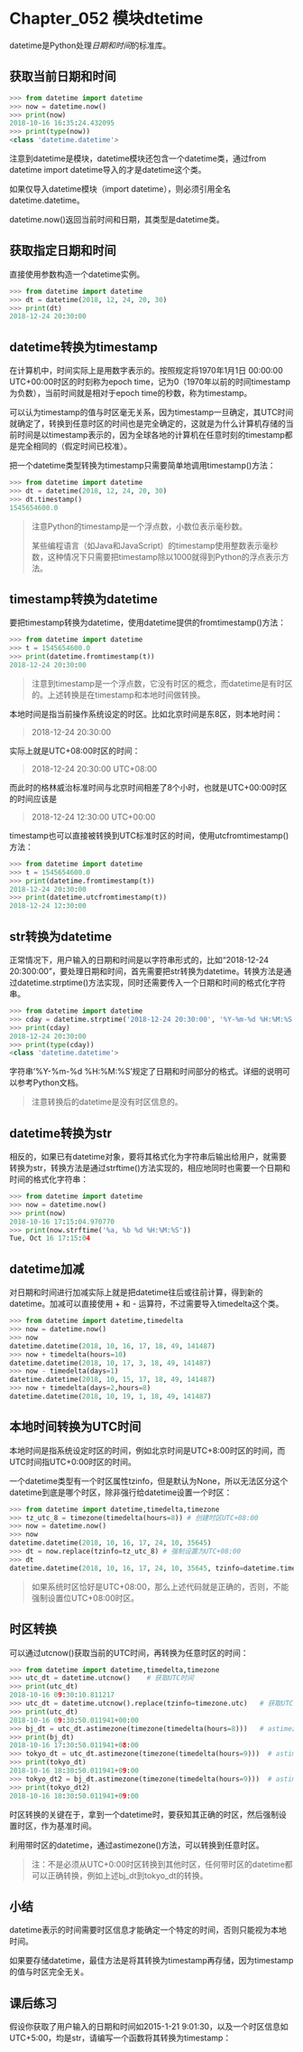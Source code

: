 # Chapter_052 模块dtetime

datetime是Python处理*日期和时间*的标准库。


## 获取当前日期和时间

```python
>>> from datetime import datetime
>>> now = datetime.now()
>>> print(now)
2018-10-16 16:35:24.432095
>>> print(type(now))
<class 'datetime.datetime'>
```

注意到datetime是模块，datetime模块还包含一个datetime类，通过from datetime import datetime导入的才是datetime这个类。

如果仅导入datetime模块（import datetime），则必须引用全名datetime.datetime。

datetime.now()返回当前时间和日期，其类型是datetime类。


## 获取指定日期和时间

直接使用参数构造一个datetime实例。

```python
>>> from datetime import datetime
>>> dt = datetime(2018, 12, 24, 20, 30)
>>> print(dt)
2018-12-24 20:30:00
```


## datetime转换为timestamp

在计算机中，时间实际上是用数字表示的。按照规定将1970年1月1日 00:00:00 UTC+00:00时区的时刻称为epoch time，记为0（1970年以前的时间timestamp为负数），当前时间就是相对于epoch time的秒数，称为timestamp。

可以认为timestamp的值与时区毫无关系，因为timestamp一旦确定，其UTC时间就确定了，转换到任意时区的时间也是完全确定的，这就是为什么计算机存储的当前时间是以timestamp表示的，因为全球各地的计算机在任意时刻的timestamp都是完全相同的（假定时间已校准）。

把一个datetime类型转换为timestamp只需要简单地调用timestamp()方法：

```python
>>> from datetime import datetime
>>> dt = datetime(2018, 12, 24, 20, 30)
>>> dt.timestamp()
1545654600.0
```

> 注意Python的timestamp是一个浮点数，小数位表示毫秒数。
>
> 某些编程语言（如Java和JavaScript）的timestamp使用整数表示毫秒数，这种情况下只需要把timestamp除以1000就得到Python的浮点表示方法。


## timestamp转换为datetime

要把timestamp转换为datetime，使用datetime提供的fromtimestamp()方法：

```python
>>> from datetime import datetime
>>> t = 1545654600.0
>>> print(datetime.fromtimestamp(t))
2018-12-24 20:30:00
```

> 注意到timestamp是一个浮点数，它没有时区的概念，而datetime是有时区的。上述转换是在timestamp和本地时间做转换。

本地时间是指当前操作系统设定的时区。比如北京时间是东8区，则本地时间：

> 2018-12-24 20:30:00

实际上就是UTC+08:00时区的时间：

> 2018-12-24 20:30:00 UTC+08:00

而此时的格林威治标准时间与北京时间相差了8个小时，也就是UTC+00:00时区的时间应该是

> 2018-12-24 12:30:00 UTC+00:00

timestamp也可以直接被转换到UTC标准时区的时间，使用utcfromtimestamp()方法：

```python
>>> from datetime import datetime
>>> t = 1545654600.0
>>> print(datetime.fromtimestamp(t))
2018-12-24 20:30:00
>>> print(datetime.utcfromtimestamp(t))
2018-12-24 12:30:00
```


## str转换为datetime

正常情况下，用户输入的日期和时间是以字符串形式的，比如“2018-12-24 20:300:00”，要处理日期和时间，首先需要把str转换为datetime。转换方法是通过datetime.strptime()方法实现，同时还需要传入一个日期和时间的格式化字符串。

```python
>>> from datetime import datetime
>>> cday = datetime.strptime('2018-12-24 20:30:00', '%Y-%m-%d %H:%M:%S')
>>> print(cday)
2018-12-24 20:30:00
>>> print(type(cday))
<class 'datetime.datetime'>
```

字符串‘%Y-%m-%d %H:%M:%S’规定了日期和时间部分的格式。详细的说明可以参考Python文档。

> 注意转换后的datetime是没有时区信息的。


## datetime转换为str

相反的，如果已有datetime对象，要将其格式化为字符串后输出给用户，就需要转换为str，转换方法是通过strftime()方法实现的，相应地同时也需要一个日期和时间的格式化字符串：

```python
>>> from datetime import datetime
>>> now = datetime.now()
>>> print(now)
2018-10-16 17:15:04.970770
>>> print(now.strftime('%a, %b %d %H:%M:%S'))
Tue, Oct 16 17:15:04
```


## datetime加减

对日期和时间进行加减实际上就是把datetime往后或往前计算，得到新的datetime。加减可以直接使用 + 和 - 运算符，不过需要导入timedelta这个类。

```python
>>> from datetime import datetime,timedelta
>>> now = datetime.now()
>>> now
datetime.datetime(2018, 10, 16, 17, 18, 49, 141487)
>>> now + timedelta(hours=10)
datetime.datetime(2018, 10, 17, 3, 18, 49, 141487)
>>> now - timedelta(days=1)
datetime.datetime(2018, 10, 15, 17, 18, 49, 141487)
>>> now + timedelta(days=2,hours=8)
datetime.datetime(2018, 10, 19, 1, 18, 49, 141487)
```


## 本地时间转换为UTC时间

本地时间是指系统设定时区的时间，例如北京时间是UTC+8:00时区的时间，而UTC时间指UTC+0:00时区的时间。

一个datetime类型有一个时区属性tzinfo，但是默认为None，所以无法区分这个datetime到底是哪个时区，除非强行给datetime设置一个时区：

```python
>>> from datetime import datetime,timedelta,timezone
>>> tz_utc_8 = timezone(timedelta(hours=8)) # 创建时区UTC+08:00
>>> now = datetime.now()
>>> now
datetime.datetime(2018, 10, 16, 17, 24, 10, 35645)
>>> dt = now.replace(tzinfo=tz_utc_8) # 强制设置为UTC+08:00
>>> dt
datetime.datetime(2018, 10, 16, 17, 24, 10, 35645, tzinfo=datetime.timezone(datetime.timedelta(0, 28800)))
```

> 如果系统时区恰好是UTC+08:00，那么上述代码就是正确的，否则，不能强制设置位UTC+08:00时区。


## 时区转换

可以通过utcnow()获取当前的UTC时间，再转换为任意时区的时间：

```python
>>> from datetime import datetime,timedelta,timezone
>>> utc_dt = datetime.utcnow()    # 获取UTC时间
>>> print(utc_dt)
2018-10-16 09:30:10.811217
>>> utc_dt = datetime.utcnow().replace(tzinfo=timezone.utc)   # 获取UTC时间，并强制设置时区为UTC+00:00
>>> print(utc_dt)
2018-10-16 09:30:50.011941+00:00
>>> bj_dt = utc_dt.astimezone(timezone(timedelta(hours=8)))   # astimezone()将转换时区为北京时间
>>> print(bj_dt)
2018-10-16 17:30:50.011941+08:00
>>> tokyo_dt = utc_dt.astimezone(timezone(timedelta(hours=9)))  # astimezone()将转换时区为东京时间
>>> print(tokyo_dt)
2018-10-16 18:30:50.011941+09:00
>>> tokyo_dt2 = bj_dt.astimezone(timezone(timedelta(hours=9)))  # astimezone()将bj_dt转换时区为北京时间
>>> print(tokyo_dt2)
2018-10-16 18:30:50.011941+09:00
```

时区转换的关键在于，拿到一个datetime时，要获知其正确的时区，然后强制设置时区，作为基准时间。

利用带时区的datetime，通过astimezone()方法，可以转换到任意时区。

> 注：不是必须从UTC+0:00时区转换到其他时区，任何带时区的datetime都可以正确转换，例如上述bj_dt到tokyo_dt的转换。


## 小结

datetime表示的时间需要时区信息才能确定一个特定的时间，否则只能视为本地时间。

如果要存储datetime，最佳方法是将其转换为timestamp再存储，因为timestamp的值与时区完全无关。


## 课后练习

假设你获取了用户输入的日期和时间如2015-1-21 9:01:30，以及一个时区信息如UTC+5:00，均是str，请编写一个函数将其转换为timestamp：

